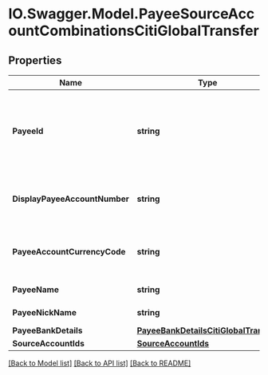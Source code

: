 # IO.Swagger.Model.PayeeSourceAccountCombinationsCitiGlobalTransfer
## Properties

Name | Type | Description | Notes
------------ | ------------- | ------------- | -------------
**PayeeId** | **string** | Unique identifier associated with the payee.Typically, this is not displayed to the customer. | 
**DisplayPayeeAccountNumber** | **string** | The display account number of the destination account. | 
**PayeeAccountCurrencyCode** | **string** | The currency code of the payee account in ISO 4217 format | [optional] 
**PayeeName** | **string** | Name of the payee. | [optional] 
**PayeeNickName** | **string** | Payee account nick name | [optional] 
**PayeeBankDetails** | [**PayeeBankDetailsCitiGlobalTransfer**](PayeeBankDetailsCitiGlobalTransfer.md) |  | [optional] 
**SourceAccountIds** | [**SourceAccountIds**](SourceAccountIds.md) |  | [optional] 

[[Back to Model list]](../README.md#documentation-for-models) [[Back to API list]](../README.md#documentation-for-api-endpoints) [[Back to README]](../README.md)

